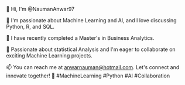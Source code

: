 👋 Hi, I'm @NaumanAnwar97

👀 I'm passionate about Machine Learning and AI, and I love discussing Python, R, and SQL.

🌱 I have recently completed  a Master's in Business Analytics. 

💞️ Passionate about statistical Analysis and I'm eager to collaborate on exciting Machine Learning projects.

📫 You can reach me at anwarnauman@hotmail.com. Let's connect and innovate together! 🚀 #MachineLearning #Python #AI #Collaboration

<!---
NaumanAnwar97/NaumanAnwar97 is a ✨ special ✨ repository because its `README.md` (this file) appears on your GitHub profile.
You can click the Preview link to take a look at your changes.
--->
